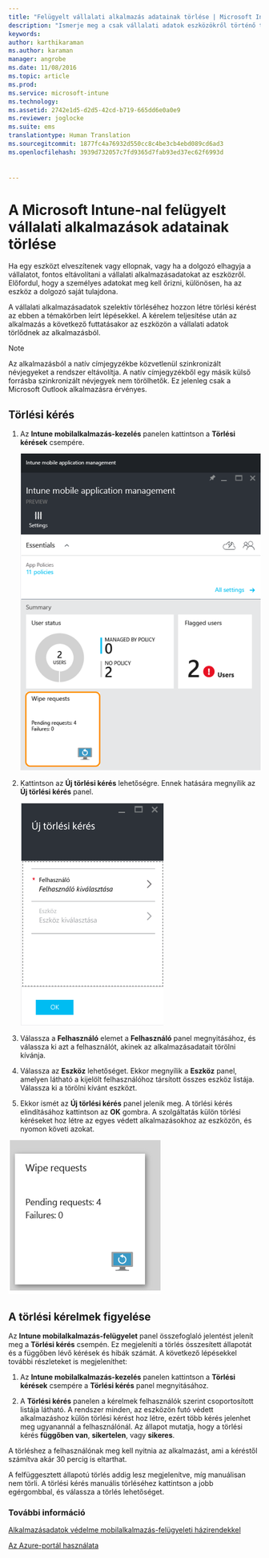```yaml
---
title: "Felügyelt vállalati alkalmazás adatainak törlése | Microsoft Intune"
description: "Ismerje meg a csak vállalati adatok eszközökről történő távoli eltávolításának módját."
keywords: 
author: karthikaraman
ms.author: karaman
manager: angrobe
ms.date: 11/08/2016
ms.topic: article
ms.prod: 
ms.service: microsoft-intune
ms.technology: 
ms.assetid: 2742e1d5-d2d5-42cd-b719-665dd6e0a0e9
ms.reviewer: joglocke
ms.suite: ems
translationtype: Human Translation
ms.sourcegitcommit: 1877fc4a76932d550cc8c4be3cb4ebd089cd6ad3
ms.openlocfilehash: 3939d732057c7fd9365d7fab93ed37ec62f6993d


---
```


# <a name="wipe-managed-company-app-data-with-microsoft-intune"></a>A Microsoft Intune-nal felügyelt vállalati alkalmazások adatainak törlése
Ha egy eszközt elveszítenek vagy ellopnak, vagy ha a dolgozó elhagyja a vállalatot, fontos eltávolítani a vállalati alkalmazásadatokat az eszközről. Előfordul, hogy a személyes adatokat meg kell őrizni, különösen, ha az eszköz a dolgozó saját tulajdona.

A vállalati alkalmazásadatok szelektív törléséhez hozzon létre törlési kérést az ebben a témakörben leírt lépésekkel. A kérelem teljesítése után az alkalmazás a következő futtatásakor az eszközön a vállalati adatok törlődnek az alkalmazásból.
>[!NOTE]
> Az alkalmazásból a natív címjegyzékbe közvetlenül szinkronizált névjegyeket a rendszer eltávolítja. A natív címjegyzékből egy másik külső forrásba szinkronizált névjegyek nem törölhetők. Ez jelenleg csak a Microsoft Outlook alkalmazásra érvényes.



## <a name="create-a-wipe-request"></a>Törlési kérés

1.  Az **Intune mobilalkalmazás-kezelés** panelen kattintson a **Törlési kérések** csempére.

    ![Képernyőfelvétel: Intune mobilalkalmazás-kezelés panel, Összefoglalás csempék](../media/AppManagement/AzurePortal_MAM_WipeRequests.png)

2.  Kattintson az **Új törlési kérés** lehetőségre. Ennek hatására megnyílik az **Új törlési kérés** panel.

    ![Képernyőfelvétel: Az Új törlési kérés panel](../media/AppManagement/AzurePortal_MAM_NewWipeRequest.png)

3.  Válassza a **Felhasználó** elemet a **Felhasználó** panel megnyitásához, és válassza ki azt a felhasználót, akinek az alkalmazásadatait törölni kívánja.

4.  Válassza az **Eszköz** lehetőséget.  Ekkor megnyílik a **Eszköz** panel, amelyen látható a kijelölt felhasználóhoz társított összes eszköz listája.  Válassza ki a törölni kívánt eszközt.

5.  Ekkor ismét az **Új törlési kérés** panel jelenik meg. A törlési kérés elindításához kattintson az **OK** gombra. A szolgáltatás külön törlési kéréseket hoz létre az egyes védett alkalmazásokhoz az eszközön, és nyomon követi azokat.


![Képernyőfelvétel: A Törlési kérések csempe ](../media/AppManagement/AzurePortal_MAM_WipeRequestsSummary.png)

## <a name="monitor-your-wipe-requests"></a>A törlési kérelmek figyelése
Az **Intune mobilalkalmazás-felügyelet** panel összefoglaló jelentést jelenít meg a **Törlési kérés** csempén.  Ez megjeleníti a törlés összesített állapotát és a függőben lévő kérések és hibák számát. A következő lépésekkel további részleteket is megjeleníthet:

1.  Az **Intune mobilalkalmazás-kezelés** panelen kattintson a **Törlési kérések** csempére a **Törlési kérés** panel megnyitásához.

2.  A **Törlési kérés** panelen a kérelmek felhasználók szerint csoportosított listája látható. A rendszer minden, az eszközön futó védett alkalmazáshoz külön törlési kérést hoz létre, ezért több kérés jelenhet meg ugyanannál a felhasználónál. Az állapot mutatja, hogy a törlési kérés **függőben van**, **sikertelen**, vagy **sikeres**.

A törléshez a felhasználónak meg kell nyitnia az alkalmazást, ami a kéréstől számítva akár 30 percig is eltarthat. 

A felfüggesztett állapotú törlés addig lesz megjelenítve, míg manuálisan nem törli.  A törlési kérés manuális törléséhez kattintson a jobb egérgombbal, és válassza a törlés lehetőséget.

### <a name="see-also"></a>További információ
[Alkalmazásadatok védelme mobilalkalmazás-felügyeleti házirendekkel](protect-app-data-using-mobile-app-management-policies-with-microsoft-intune.md)

[Az Azure-portál használata](azure-portal-for-microsoft-intune-mam-policies.md)



<!--HONumber=Nov16_HO3-->


